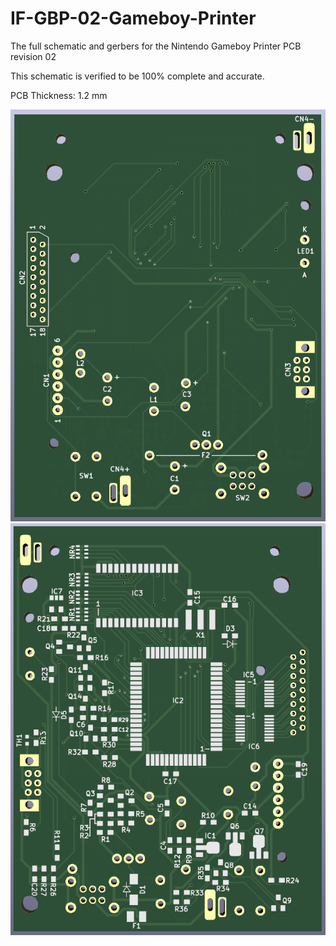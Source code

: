 # IF-GBP-02-Gameboy-Printer
The full schematic and gerbers for the Nintendo Gameboy Printer PCB revision 02

This schematic is verified to be 100% complete and accurate.

PCB Thickness: 1.2 mm

![image](https://github.com/Modman/IF-GBP-02-Gameboy-Printer/blob/main/GBPrinter_Front.png)
![image](https://github.com/Modman/IF-GBP-02-Gameboy-Printer/blob/main/GBPrinter_Back.png)
